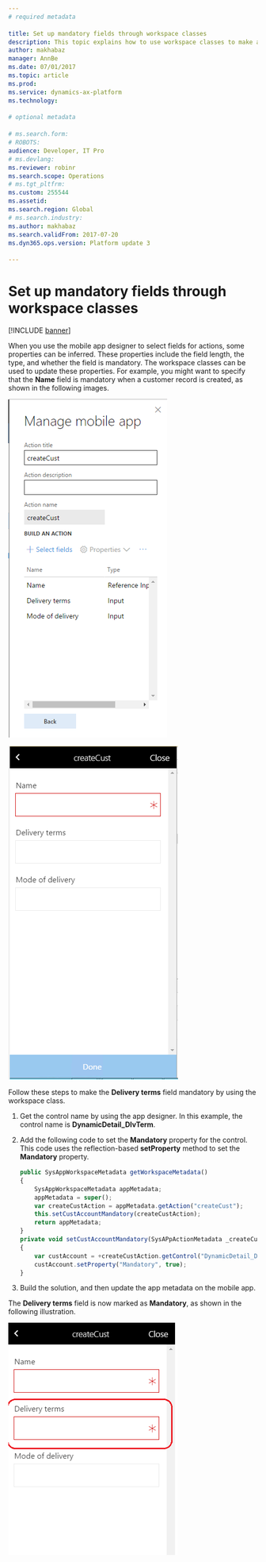 ```yaml
---
# required metadata

title: Set up mandatory fields through workspace classes
description: This topic explains how to use workspace classes to make a field mandatory.
author: makhabaz
manager: AnnBe
ms.date: 07/01/2017
ms.topic: article
ms.prod: 
ms.service: dynamics-ax-platform
ms.technology: 

# optional metadata

# ms.search.form: 
# ROBOTS: 
audience: Developer, IT Pro
# ms.devlang: 
ms.reviewer: robinr
ms.search.scope: Operations
# ms.tgt_pltfrm: 
ms.custom: 255544
ms.assetid: 
ms.search.region: Global
# ms.search.industry: 
ms.author: makhabaz
ms.search.validFrom: 2017-07-20
ms.dyn365.ops.version: Platform update 3

---
```


# Set up mandatory fields through workspace classes

[!INCLUDE [banner](../../../includes/banner.md)]

When you use the mobile app designer to select fields for actions, some properties can be inferred. These properties include the field length, the type, and whether the field is mandatory. The workspace classes can be used to update these properties. For example, you might want to specify that the **Name** field is mandatory when a customer record is created, as shown in the following images.

![Action and fields](media/workspace-api/MarkFieldAsMandatoryDesigner.png)

![Action that has a mandatory field marked](media/workspace-api/MarkFieldAsMandatoryAction.png)

Follow these steps to make the **Delivery terms** field mandatory by using the workspace class.

1. Get the control name by using the app designer. In this example, the control name is **DynamicDetail_DlvTerm**.
2. Add the following code to set the **Mandatory** property for the control. This code uses the reflection-based **setProperty** method to set the **Mandatory** property.

    ```javascript
    public SysAppWorkspaceMetadata getWorkspaceMetadata()
    {
        SysAppWorkspaceMetadata appMetadata;
        appMetadata = super();
        var createCustAction = appMetadata.getAction("createCust");
        this.setCustAccountMandatory(createCustAction);
        return appMetadata;
    }
    private void setCustAccountMandatory(SysAPpActionMetadata _createCustAction)
    {
        var custAccount = +createCustAction.getControl("DynamicDetail_DlvTerm");
        custAccount.setProperty("Mandatory", true);
    }
    ```

3. Build the solution, and then update the app metadata on the mobile app.

The **Delivery terms** field is now marked as **Mandatory**, as shown in the following illustration.

![Delivery terms field is marked as mandatory](media/workspace-api/MarkFieldAsMandatoryFinal.png)
